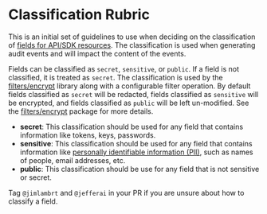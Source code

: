 # Classification Rubric

This is an initial set of guidelines to use
when deciding on the classification of
[fields for API/SDK resources](./adding-a-new-field-readme.md#add-new-fields-to-the-apisdk-resource-protobufs).
The classification is used when generating audit events
and will impact the content of the events.

Fields can be classified as `secret`, `sensitive`, or `public`.
If a field is not classified, it is treated as `secret`.
The classification is used by the
[filters/encrypt][encrypt] library
along with a configurable filter operation.
By default
fields classified as `secret` will be redacted,
fields classified as `sensitive` will be encrypted,
and fields classified as `public` will be left un-modified.
See the [filters/encrypt][encrypt] package for more details.

* **secret**: This classification should be used for any field that contains
    information like tokens, keys, passwords.
* **sensitive**: This classification should be used for any field that contains
    information like [personally identifiable information (PII)][PII], such as
    names of people, email addresses, etc.
* **public**: This classification should be use for any field that is not
    sensitive or secret.

Tag `@jimlambrt` and `@jefferai` in your PR if you are unsure about how to classify a field.

[encrypt]: https://github.com/hashicorp/go-eventlogger/tree/main/filters/encrypt#encrypt-package-
[PII]: https://en.wikipedia.org/wiki/Personal_data
